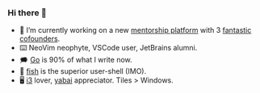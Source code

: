 ### Hi there 👋

- 🏀 I’m currently working on a new [mentorship platform](https://www.offthecourt.co) with 3 [fantastic cofounders](https://www.linkedin.com/company/offthecourt/).
- ⌨️ NeoVim neophyte, VSCode user, JetBrains alumni.
- 🗯️ [Go](https://golang.org/) is 90% of what I write now.
- 🐠 [fish](https://fishshell.com/) is the superior user-shell (IMO).
- 🖥️ [i3](https://manjaro.org/downloads/community/i3/) lover, [yabai](https://github.com/koekeishiya/yabai) appreciator. Tiles > Windows.
